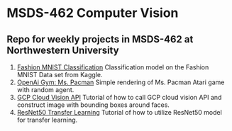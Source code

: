 # MSDS-462 Computer Vision
## Repo for weekly projects in MSDS-462 at Northwestern University
1. [Fashion MNIST Classification](fashion_mnist.ipynb)
Classification model on the Fashion MNIST Data set from Kaggle.
2. [OpenAi Gym: Ms. Pacman](Rendering_OpenAi_Gym_in_Colaboratory.ipynb)
Simple rendering of Ms. Pacman Atari game with random agent.
3. [GCP Cloud Vision API](gcp_cloud_vision_api.ipynb)
Tutorial of how to call GCP cloud vision API and construct image with bounding boxes around faces.
4. [ResNet50 Transfer Learning](transfer_learning.ipynb)
Tutorial of how to utilize ResNet50 model for transfer learning.
